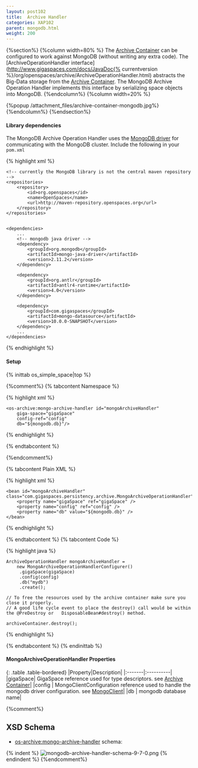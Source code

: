 ```yaml
---
layout: post102
title:  Archive Handler
categories: XAP102
parent: mongodb.html
weight: 200
---
```



{%section%}
{%column width=80% %}
The [Archive Container](./archive-container.html) can be configured to work against MongoDB (without writing any extra code). The [ArchiveOperationHandler interface](http://www.gigaspaces.com/docs/JavaDoc{% currentversion %}/org/openspaces/archive/ArchiveOperationHandler.html) abstracts the Big-Data storage from the [Archive Container](./archive-container.html). The MongoDB Archive Operation Handler implements this interface by serializing space objects into MongoDB.
{%endcolumn%}
{%column width=20% %}

{%popup /attachment_files/archive-container-mongodb.jpg%}
{%endcolumn%}
{%endsection%}


#### Library dependencies

The MongoDB Archive Operation Handler uses the [MongoDB driver](http://docs.mongodb.org/ecosystem/drivers/java/) for communicating with the MongoDB cluster.
Include the following in your `pom.xml`


{% highlight xml %}

	<!-- currently the MongoDB library is not the central maven repository --> 
	<repositories>
		<repository>
			<id>org.openspaces</id>
			<name>OpenSpaces</name>
			<url>http://maven-repository.openspaces.org</url>
		</repository>
	</repositories>


	<dependencies>
		...
		<!-- mongodb java driver -->
		<dependency>
			<groupId>org.mongodb</groupId>
			<artifactId>mongo-java-driver</artifactId>
			<version>2.11.2</version>
		</dependency>

		<dependency> 
			<groupId>org.antlr</groupId> 
			<artifactId>antlr4-runtime</artifactId> 
			<version>4.0</version> 
		</dependency> 

		<dependency>
    		<groupId>com.gigaspaces</groupId>
	    	<artifactId>mongo-datasource</artifactId>
    		<version>10.0.0-SNAPSHOT</version>
		</dependency>
		...
	</dependencies>
	
{% endhighlight %}



#### Setup

{% inittab os_simple_space|top %}

{%comment%}
{% tabcontent Namespace %}

{% highlight xml %}

	<os-archive:mongo-archive-handler id="mongoArchiveHandler" 
		giga-space="gigaSpace" 
		config-ref="config" 
		db="${mongodb.db}"/>
		
{% endhighlight %}

{% endtabcontent %}

{%endcomment%}

{% tabcontent Plain XML %}

{% highlight xml %}

	<bean id="mongoArchiveHandler" class="com.gigaspaces.persistency.archive.MongoArchiveOperationHandler">
		<property name="gigaSpace" ref="gigaSpace" />
		<property name="config" ref="config" />
		<property name="db" value="${mongodb.db}" />
	</bean>
	
{% endhighlight %}

{% endtabcontent %}
{% tabcontent Code %}

{% highlight java %}

	ArchiveOperationHandler mongoArchiveHandler =
		new MongoArchiveOperationHandlerConfigurer()
		 .gigaSpace(gigaSpace)
		 .config(config)
		 .db("mydb")
		 .create();

	// To free the resources used by the archive container make sure you close it properly.
	// A good life cycle event to place the destroy() call would be within the @PreDestroy or 	DisposableBean#destroy() method.

	archiveContainer.destroy();

{% endhighlight %}

{% endtabcontent %}
{% endinittab %}

#### MongoArchiveOperationHandler Properties

{: .table .table-bordered}
|Property|Description|
|:-------|:----------|
|gigaSpace| GigaSpace reference used for type descriptors. see [Archive Container](./archive-container.html#Configuration)|
|config | MongoClientConfiguration reference used to handle the mongodb driver configuration. see [MongoClient](http://api.mongodb.org/java/2.11.2/com/mongodb/MongoClient.html)|
|db | mongodb database name|


{%comment%}
## XSD Schema

- <os-archive:mongo-archive-handler> schema:

{% indent %}
![mongodb-archive-handler-schema-9-7-0.png](/attachment_files/mongodb-archive-handler-schema-9-7-0.png)
{% endindent %}
 {%endcomment%}